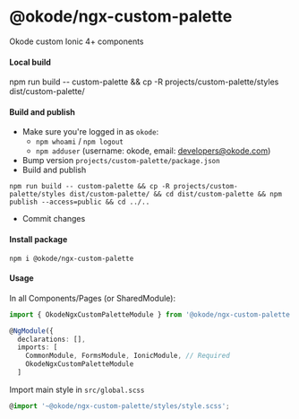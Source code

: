 # @okode/ngx-custom-palette

Okode custom Ionic 4+ components

#### Local build

npm run build -- custom-palette && cp -R projects/custom-palette/styles dist/custom-palette/

#### Build and publish

- Make sure you're logged in as `okode`:
   - `npm whoami` / `npm logout`
   - `npm adduser` (username: okode, email: developers@okode.com)
- Bump version `projects/custom-palette/package.json`
- Build and publish
```
npm run build -- custom-palette && cp -R projects/custom-palette/styles dist/custom-palette/ && cd dist/custom-palette && npm publish --access=public && cd ../..
```
- Commit changes

#### Install package

```
npm i @okode/ngx-custom-palette
```


#### Usage

In all Components/Pages (or SharedModule):
```typescript
import { OkodeNgxCustomPaletteModule } from '@okode/ngx-custom-palette';

@NgModule({
  declarations: [],
  imports: [
    CommonModule, FormsModule, IonicModule, // Required
    OkodeNgxCustomPaletteModule
  ]
```
Import main style in `src/global.scss`
```typescript
@import '~@okode/ngx-custom-palette/styles/style.scss';
```